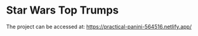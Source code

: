 # Star Wars Top Trumps
The project can be accessed at: https://practical-panini-564516.netlify.app/
